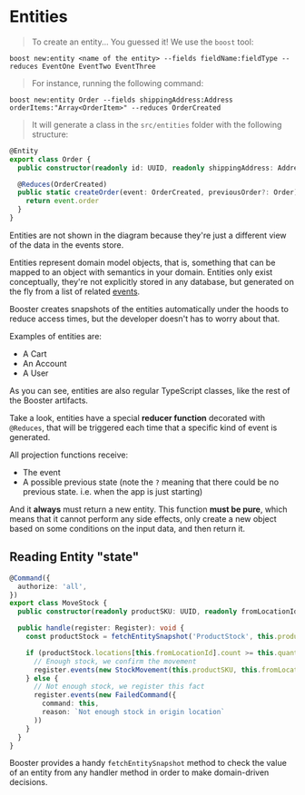 # Entities

> To create an entity... You guessed it! We use the `boost` tool:

```shell
boost new:entity <name of the entity> --fields fieldName:fieldType --reduces EventOne EventTwo EventThree
```

> For instance, running the following command:

```shell
boost new:entity Order --fields shippingAddress:Address orderItems:"Array<OrderItem>" --reduces OrderCreated
```

> It will generate a class in the `src/entities` folder with the following structure:

```typescript
@Entity
export class Order {
  public constructor(readonly id: UUID, readonly shippingAddress: Address, readonly orderItems: Array<OrderItem>) {}

  @Reduces(OrderCreated)
  public static createOrder(event: OrderCreated, previousOrder?: Order): Order {
    return event.order
  }
}
```

Entities are not shown in the diagram because they're just a different view of the data in the events store.

Entities represent domain model objects, that is, something that can be mapped to an object with semantics in your domain. Entities only exist conceptually, they're not explicitly stored in any database, but generated on the fly from a list of related [events](#events).

Booster creates snapshots of the entities automatically under the hoods to reduce access times, but the developer doesn't has to worry about that.

Examples of entities are:

- A Cart
- An Account
- A User

As you can see, entities are also regular TypeScript classes, like the rest of the Booster artifacts.

Take a look, entities have a special **reducer function** decorated with `@Reduces`,
that will be triggered each time that a specific kind of event is generated.

All projection functions receive:

- The event
- A possible previous state (note the `?` meaning that there could be no previous state. i.e. when the app is just starting)

And it **always** must return a new entity. This function **must be pure**, which means that it cannot perform any side effects, only create a new object based on some conditions on the input data, and then return it.

## Reading Entity "state"

```typescript
@Command({
  authorize: 'all',
})
export class MoveStock {
  public constructor(readonly productSKU: UUID, readonly fromLocationId: UUID, readonly toLocationId: UUID, readonly quantity: number) {}

  public handle(register: Register): void {
    const productStock = fetchEntitySnapshot('ProductStock', this.productSKU)

    if (productStock.locations[this.fromLocationId].count >= this.quantity) {
      // Enough stock, we confirm the movement
      register.events(new StockMovement(this.productSKU, this.fromLocationId, this.toLocationID, quantity))
    } else {
      // Not enough stock, we register this fact
      register.events(new FailedCommand({
        command: this,
        reason: `Not enough stock in origin location`
      ))
    }
  }
}
```

Booster provides a handy `fetchEntitySnapshot` method to check the value of an entity from any handler method in order to make domain-driven decisions.
